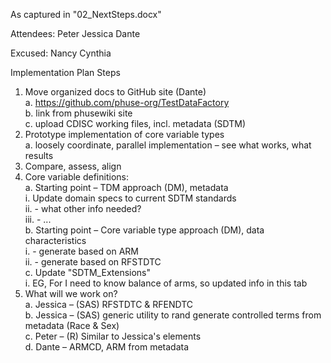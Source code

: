 As captured in "02_NextSteps.docx"

Attendees:
Peter
Jessica
Dante

Excused:
Nancy
Cynthia

Implementation Plan Steps
  1.	Move organized docs to GitHub site (Dante)  
    a.	https://github.com/phuse-org/TestDataFactory  
    b.	link from phusewiki site  
    c.	upload CDISC working files, incl. metadata (SDTM)  
  2.	Prototype implementation of core variable types  
    a.	loosely coordinate, parallel implementation – see what works, what results  
  3.	Compare, assess, align  
  4.	Core variable definitions:  
    a.	Starting point – TDM approach (DM), metadata  
      i.	Update domain specs to current SDTM standards  
      ii.	<ARM> - what other info needed?  
      iii.	<RFSTDTC> - ...  
    b.	Starting point – Core variable type approach (DM), data characteristics  
      i.	<ARMCD> - generate based on ARM  
      ii.	<RFENDTC> - generate based on RFSTDTC  
    c.	Update "SDTM_Extensions"  
      i.	EG, For <ARM> I need to know balance of arms, so updated <ARMBALANCE> info in this tab  
  5.	What will we work on?  
    a.	Jessica – (SAS) RFSTDTC & RFENDTC  
    b.	Jessica – (SAS) generic utility to rand generate controlled terms from metadata (Race & Sex)  
    c.	Peter – (R) Similar to Jessica's elements  
    d.	Dante – ARMCD, ARM from metadata  
